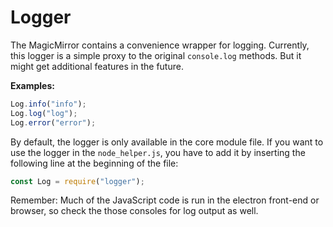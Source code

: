 # Logger

The MagicMirror contains a convenience wrapper for logging. Currently, this
logger is a simple proxy to the original `console.log` methods. But it might get
additional features in the future.

**Examples:**

```javascript
Log.info("info");
Log.log("log");
Log.error("error");
```

By default, the logger is only available in the core module file. If you want to
use the logger in the `node_helper.js`, you have to add it by inserting the
following line at the beginning of the file:

```javascript
const Log = require("logger");
```

Remember: Much of the JavaScript code is run in the electron front-end
or browser, so check the those consoles for log output as well.
